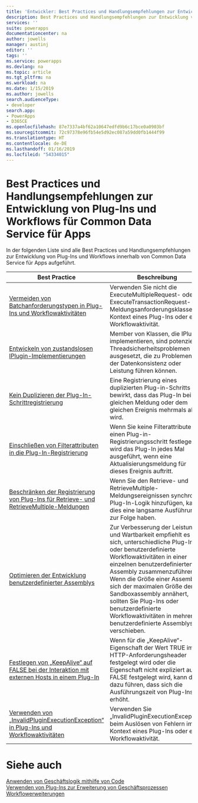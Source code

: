 ```yaml
---
title: 'Entwickler: Best Practices und Handlungsempfehlungen zur Entwicklung von Plug-Ins und Workflows für Common Data Service für Apps | Microsoft-Dokumentation'
description: Best Practices und Handlungsempfehlungen zur Entwicklung von Plug-Ins und Workflows für Entwickler von Common Data Service für Apps in PowerApps.
services: ''
suite: powerapps
documentationcenter: na
author: jowells
manager: austinj
editor: ''
tags: ''
ms.service: powerapps
ms.devlang: na
ms.topic: article
ms.tgt_pltfrm: na
ms.workload: na
ms.date: 1/15/2019
ms.author: jowells
search.audienceType:
- developer
search.app:
- PowerApps
- D365CE
ms.openlocfilehash: 87e7337a4bf62a10647edfd9b6c17bce0a0903bf
ms.sourcegitcommit: 72c97378e96fb54e5d92ec087a59dd0fb1444f99
ms.translationtype: HT
ms.contentlocale: de-DE
ms.lasthandoff: 01/16/2019
ms.locfileid: "54334015"
---
```

# <a name="best-practices-and-guidance-regarding-plug-in-and-workflow-development-for-the-common-data-service-for-apps"></a>Best Practices und Handlungsempfehlungen zur Entwicklung von Plug-Ins und Workflows für Common Data Service für Apps

In der folgenden Liste sind alle Best Practices und Handlungsempfehlungen zur Entwicklung von Plug-Ins und Workflows innerhalb von Common Data Service für Apps aufgeführt.

|Best Practice  |Beschreibung  |
|---------|---------|
|[Vermeiden von Batchanforderungstypen in Plug-Ins und Workflowaktivitäten](avoid-batch-requests-plugin.md)     |Verwenden Sie nicht die ExecuteMultipleRequest- oder ExecuteTransactionRequest-Meldungsanforderungsklassen im Kontext eines Plug-Ins oder einer Workflowaktivität.         |
|[Entwickeln von zustandslosen IPlugin-Implementierungen](develop-iplugin-implementations-stateless.md)     |Member von Klassen, die IPlugin implementieren, sind potenziellen Threadsicherheitsproblemen ausgesetzt, die zu Problemen mit der Datenkonsistenz oder Leistung führen können.         |
|[Kein Duplizieren der Plug-In-Schrittregistrierung](do-not-duplicate-plugin-step-registration.md)     |Eine Registrierung eines duplizierten Plug-in-Schritts bewirkt, dass das Plug-In bei der gleichen Meldung oder dem gleichen Ereignis mehrmals aktiv wird.         |
|[Einschließen von Filterattributen in die Plug-In-Registrierung](include-filtering-attributes-plugin-registration.md)     |Wenn Sie keine Filterattribute für einen Plug-in-Registrierungsschritt festlegen, wird das Plug-In jedes Mal ausgeführt, wenn eine Aktualisierungsmeldung für dieses Ereignis auftritt.         |
|[Beschränken der Registrierung von Plug-Ins für Retrieve- und RetrieveMultiple-Meldungen](limit-registration-plugins-retrieve-retrievemultiple.md)     |Wenn Sie den Retrieve- und RetrieveMultiple-Meldungsereignissen synchrone Plug-In-Logik hinzufügen, kann dies eine langsame Ausführung zur Folge haben.         |
|[Optimieren der Entwicklung benutzerdefinierter Assemblys](optimize-assembly-development.md)     |Zur Verbesserung der Leistung und Wartbarkeit empfiehlt es sich, unterschiedliche Plug-Ins oder benutzerdefinierte Workflowaktivitäten in einer einzelnen benutzerdefinierten Assembly zusammenzuführen. Wenn die Größe einer Assembly sich der maximalen Größe der Sandboxassembly annähert, sollten Sie Plug-Ins oder benutzerdefinierte Workflowaktivitäten in mehrere benutzerdefinierte Assemblys verschieben.         |
|[Festlegen von „KeepAlive“ auf FALSE bei der Interaktion mit externen Hosts in einem Plug-In](set-keepalive-false-interacting-external-hosts-plugin.md)     |Wenn für die „KeepAlive“-Eigenschaft der Wert TRUE im HTTP-Anforderungsheader festgelegt wird oder die Eigenschaft nicht expliziert auf FALSE festgelegt wird, kann dies dazu führen, dass sich die Ausführungszeit von Plug-Ins erhöht.         |
|[Verwenden von „InvalidPluginExecutionException“ in Plug-Ins und Workflowaktivitäten](use-invalidpluginexecutionexception-plugin-workflow-activities.md)     |Verwenden Sie „InvalidPluginExecutionException“ beim Auslösen von Fehlern im Kontext eines Plug-Ins oder einer Workflowaktivität.         |

# <a name="see-also"></a>Siehe auch
[Anwenden von Geschäftslogik mithilfe von Code](../../apply-business-logic-with-code.md)<br />
[Verwenden von Plug-Ins zur Erweiterung von Geschäftsprozessen](../../plug-ins.md)<br />
[Workflowerweiterungen](../../workflow/workflow-extensions.md)<br />